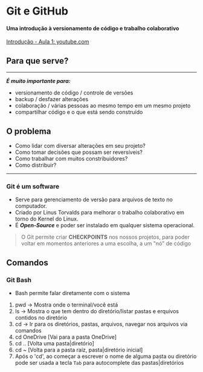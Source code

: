 # Git e GitHub
#### Uma introdução à versionamento de código e trabalho colaborativo
[Introdução - Aula 1: youtube.com](https://www.youtube.com/watch?v=napLViBKAtA&list=PLvlkVRRKOYFQ3cfYPjLeQ0KvrQ8bG5H11)

## Para que serve?
***
***É muito importante para:***

* versionamento de código / controle de versões
* backup / desfazer alterações
* colaboração / várias pessoas ao mesmo tempo em um mesmo projeto
* compartilhar código e o que está sendo construído

## O problema

- Como lidar com diversar alterações em seu projeto?
- Como tomar decisões que possam ser reversíveis?
- Como trabalhar com muitos constribuidores?
- Como distribuir?
---

### Git é um software
* Serve para gerenciamento de versão para arquivos de texto no computador.
* Criado por Linus Torvalds para melhorar o trabalho colaborativo em torno do Kernel do Linux.
* É **_Open-Source_** e poder ser instalado em qualquer sistema operacional.

> O Git permite criar **CHECKPOINTS** nos nossos projetos, para poder voltar em momentos anteriores a uma escolha, a um "nó" de código

## Comandos

### Git Bash 

* Bash permite falar diretamente com o sistema

1. pwd -> Mostra onde o terminal/você está
2. ls -> Mostra o que tem dentro do diretório/listar pastas e erquivos contidos no diretório
3. cd -> Ir para os diretórios, pastas, arquivos, navegar nos arquivos via comandos
  1. cd OneDrive [Vai para a pasta OneDrive]
  2. cd .. [Volta uma pasta|diretório]
  3. cd ~ [Volta para a pasta raíz, pasta|diretório inicial]
  4. Após o 'cd', ao começar a escrever o nome de alguma pasta ou diretório pode ser usada a tecla `Tab` para autocomplete das pastas|diretórios
